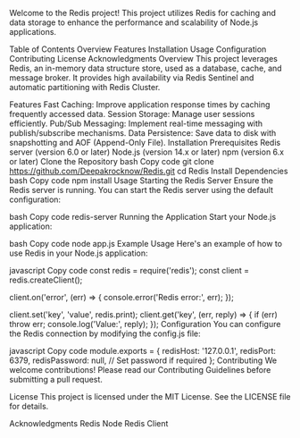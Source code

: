 Welcome to the Redis project! This project utilizes Redis for caching and data storage to enhance the performance and scalability of Node.js applications.

Table of Contents
Overview
Features
Installation
Usage
Configuration
Contributing
License
Acknowledgments
Overview
This project leverages Redis, an in-memory data structure store, used as a database, cache, and message broker. It provides high availability via Redis Sentinel and automatic partitioning with Redis Cluster.

Features
Fast Caching: Improve application response times by caching frequently accessed data.
Session Storage: Manage user sessions efficiently.
Pub/Sub Messaging: Implement real-time messaging with publish/subscribe mechanisms.
Data Persistence: Save data to disk with snapshotting and AOF (Append-Only File).
Installation
Prerequisites
Redis server (version 6.0 or later)
Node.js (version 14.x or later)
npm (version 6.x or later)
Clone the Repository
bash
Copy code
git clone https://github.com/Deepakrocknow/Redis.git
cd Redis
Install Dependencies
bash
Copy code
npm install
Usage
Starting the Redis Server
Ensure the Redis server is running. You can start the Redis server using the default configuration:

bash
Copy code
redis-server
Running the Application
Start your Node.js application:

bash
Copy code
node app.js
Example Usage
Here's an example of how to use Redis in your Node.js application:

javascript
Copy code
const redis = require('redis');
const client = redis.createClient();

client.on('error', (err) => {
  console.error('Redis error:', err);
});

client.set('key', 'value', redis.print);
client.get('key', (err, reply) => {
  if (err) throw err;
  console.log('Value:', reply);
});
Configuration
You can configure the Redis connection by modifying the config.js file:

javascript
Copy code
module.exports = {
  redisHost: '127.0.0.1',
  redisPort: 6379,
  redisPassword: null, // Set password if required
};
Contributing
We welcome contributions! Please read our Contributing Guidelines before submitting a pull request.

License
This project is licensed under the MIT License. See the LICENSE file for details.

Acknowledgments
Redis
Node Redis Client
